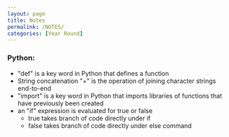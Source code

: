 ```yaml
---
layout: page
title: Notes
permalink: /NOTES/
categories: [Year Round]
---
```

### Python:
- "def" is a key word in Python that defines a function
- String concatenation "+" is the operation of joining character strings end-to-end
- "import" is a key word in Python that imports libraries of functions that have previously been created
- an "if" expression is evaluated for true or false
  - true takes branch of code directly under if
  - false takes branch of code directly under else command
